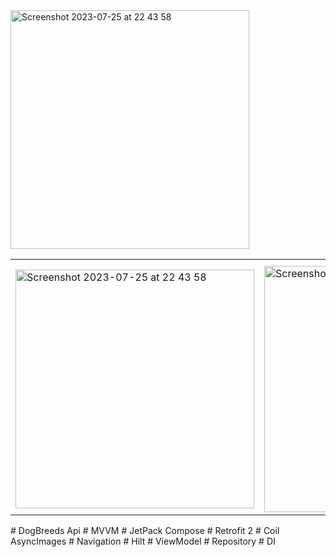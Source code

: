 <img width="382" alt="Screenshot 2023-07-25 at 22 43 58" src="https://github.com/a222112000/DogBreeds/assets/26028054/cad2e45e-e2cc-4d82-a3c3-0bd0b3a42453">

<table>
  <tr>
    <th></th>
    <th></th>
    <th></th>
    <th></th>
  </tr>
  <tr>
   <td><img width="382" alt="Screenshot 2023-07-25 at 22 43 58" src="https://github.com/a222112000/DogBreeds/assets/26028054/dc2fa9b4-9dd7-45fa-9ccc-252e28799930"></td>
    <td><img width="394" alt="Screenshot 2023-07-25 at 22 44 08" src="https://github.com/a222112000/DogBreeds/assets/26028054/2c64158e-9209-49aa-b21a-d4e5c226263a"></td>
      <td><img width="385" alt="Screenshot 2023-07-25 at 22 36 27" src="https://github.com/a222112000/DogBreeds/assets/26028054/3dfa6be7-c1bf-428d-8879-15156803574c"></td>
    <td><img width="383" alt="Screenshot 2023-07-25 at 22 46 30" src="https://github.com/a222112000/DogBreeds/assets/26028054/52de5ff3-5543-469f-a1d0-1baf5c7253db"></td>
  </tr>
</table>
# DogBreeds Api
# MVVM
# JetPack Compose
# Retrofit 2
# Coil AsyncImages
# Navigation
# Hilt
# ViewModel
# Repository
# DI

